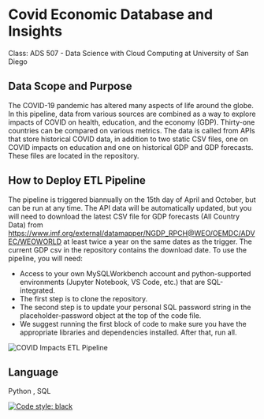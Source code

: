 # Covid Economic Database and Insights
Class: ADS 507 - Data Science with Cloud Computing at University of San Diego

## Data Scope and Purpose 
The COVID-19 pandemic has altered many aspects of life around the globe. In this pipeline, data from various sources are combined as a way to explore impacts of COVID on health, education, and the economy (GDP). Thirty-one countries can be compared on various metrics. The data is called from APIs that store historical COVID data, in addition to two static CSV files, one on COVID impacts on education and one on historical GDP and GDP forecasts. These files are located in the repository.
## How to Deploy ETL Pipeline
The pipeline is triggered biannually on the 15th day of April and October, but can be run at any time. The API data will be automatically updated, but you will need to download the latest CSV file for GDP forecasts (All Country Data) from https://www.imf.org/external/datamapper/NGDP_RPCH@WEO/OEMDC/ADVEC/WEOWORLD at least twice a year on the same dates as the trigger. The current GDP csv in the repository contains the download date. To use the pipeline, you will need: 
* Access to your own MySQLWorkbench account and python-supported environments (Jupyter Notebook, VS Code, etc.) that are SQL-integrated.
* The first step is to clone the repository.
* The second step is to update your personal SQL password string in the placeholder-password object at the top of the code file.
* We suggest running the first block of code to make sure you have the appropriate libraries and dependencies installed. After that, run all. 

![COVID Impacts ETL Pipeline](/media/ETLFig.png)
## Language
Python , SQL

[![Code style: black](https://img.shields.io/badge/code%20style-black-000000.svg)](https://github.com/psf/black)
